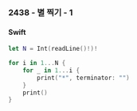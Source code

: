 ### 2438 - 별 찍기 - 1

#### Swift

```swift
let N = Int(readLine()!)!

for i in 1...N {
	for _ in 1...i {
		print("*", terminator: "")
	}
	print()
}
```